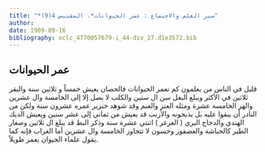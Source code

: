 ```yaml
---
title: "*سير العلم والاجتماع : عمر الحيوانات*. المقتبس 4(9)"
author: 
date: 1909-09-16
bibliography: oclc_4770057679-i_44-div_27.d1e3572.bib
---
```




##  عمر الحيوانات 


 قليل في الناس من يعلمون كم تعمر الحيوانات فالحصان يعيش خمساً و  ثلاثين  سنة والبقر  ثلاثين  في الأكثر ويبلغ البغل سن ال  ستين  والكلب لا يصل إلا إلى الخامسة وال  عشرين  والهر الخامسة  عشرة  ومثله العنز والغنم وقد شوهد خنزير عمره  عشرون  سنة ولكن من النادر أن   يبقوا عليه بل يذبحونه والأرنب قد يعيش من  ثماني  إلى  عشر  سنين ويعيش الديك الهندي والدجاج البري ( الغرغر ) اثنتي  عشرة  سنة وذكر البط قد يبلغ ال  ثلاثين  وصغار الطير كالحباشة والعصفور وحسون لا تتجاوز الخامسة وال  عشرين  أما الغراب فإنه كما يقول علماء الحيوان يعمر طويلاً. 
